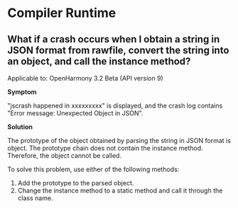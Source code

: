 # Compiler Runtime

## What if a crash occurs when I obtain a string in JSON format from rawfile, convert the string into an object, and call the instance method?

Applicable to: OpenHarmony 3.2 Beta (API version 9)  

**Symptom**

"jscrash happened in xxxxxxxxx" is displayed, and the crash log contains "Error message: Unexpected Object in JSON".

**Solution**

The prototype of the object obtained by parsing the string in JSON format is object. The prototype chain does not contain the instance method. Therefore, the object cannot be called.

To solve this problem, use either of the following methods:
1. Add the prototype to the parsed object.
2. Change the instance method to a static method and call it through the class name.
